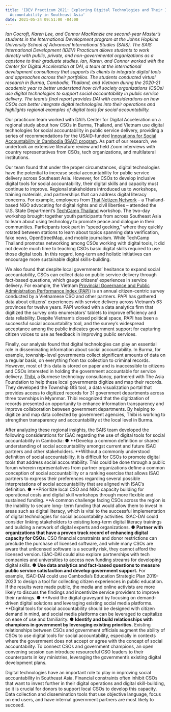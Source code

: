 ```yaml
---
title: 'IDEV Practicum 2021: Exploring Digital Technologies and Their Impact on Social
  Accountability in Southeast Asia'
date: 2021-05-24 09:51:00 -04:00
---
```


*Ian Cocroft, Karen Lee, and Connor MacKenzie are second-year Master’s students in the International Development program at the Johns Hopkins University School of Advanced International Studies (SAIS). The SAIS International Development (IDEV) Practicum allows students to work directly with public, private, and non-governmental organizations as a capstone to their graduate studies. Ian, Karen, and Connor worked with the Center for Digital Acceleration at DAI, a team at the international development consultancy that supports its clients to integrate digital tools and approaches across their portfolios. The students conducted virtual research in Burma, Cambodia, Thailand, and Vietnam during the 2020-21 academic year to better understand how civil society organizations (CSOs) use digital technologies to support social accountability in public service delivery. The team’s final report provides DAI with considerations on how CSOs can better integrate digital technologies into their operations and highlights regional examples of digital tools for social accountability.*

Our practicum team worked with DAI’s Center for Digital Acceleration on a regional study about how CSOs in Burma, Thailand, and Vietnam use digital technologies for social accountability in public service delivery, providing a series of recommendations for the USAID-funded [Innovations for Social Accountability in Cambodia (ISAC) program](https://www.fhi360.org/projects/innovations-social-accountability-cambodia-isac). As part of our research, we undertook an extensive literature review and held Zoom interviews with country representatives from CSOs, tech organizations, and multilateral institutions.

Our team found that under the proper circumstances, digital technologies have the potential to increase social accountability for public service delivery across Southeast Asia. However, for CSOs to develop inclusive digital tools for social accountability, their digital skills and capacity must continue to improve. Regional stakeholders introduced us to workshops, training materials, and partnerships that can address digital literacy concerns. For example, employees from [Thai Netizen Network](https://thainetizen.org/) – a Thailand-based NGO advocating for digital rights and civil liberties – attended the U.S. State Department’s [TechCamp Thailand](https://techcamp.america.gov/techcamps/techcamp-thailand/) workshop. The two-day workshop brought together youth participants from across Southeast Asia to learn about using technology to promote peace and dialogue in their communities. Participants took part in “speed geeking,” where they quickly rotated between stations to learn about topics spanning data verification, fake news, OpenStreetMap, and mobile journalism. While TechCamp Thailand promotes networking among CSOs working with digital tools, it did not devote much time to teaching CSOs basic digital skills required to use those digital tools. In this regard, long-term and holistic initiatives can encourage more sustainable digital skills-building.

We also found that despite local governments’ hesitance to expand social accountability, CSOs can collect data on public service delivery through fact-based questions, which gauge citizens’ experiences in service delivery. For example, the Vietnam [Provincial Governance and Public Administration Performance Index (PAPI)](https://papi.org.vn/eng/) is an annual citizen-centric survey conducted by a Vietnamese CSO and other partners. PAPI has gathered data about citizens' experiences with service delivery across Vietnam’s 63 provinces for twelve years. PAPI worked with a data analytics firm that digitized the survey onto enumerators’ tablets to improve efficiency and data reliability. Despite Vietnam’s closed political space, PAPI has been a successful social accountability tool, and the survey’s widespread acceptance among the public indicates government support for capturing citizen voices to use as feedback in improving public services.

Finally, our analysis found that digital technologies can play an essential role in disseminating information about social accountability. In Burma, for example, township-level governments collect significant amounts of data on a regular basis, on everything from tax collection to criminal records. However, most of this data is stored on paper and is inaccessible to citizens and CSOs interested in holding the government accountable for service delivery. [Thibi](https://thibi.co/), a Burmese technology consultancy, partnered with The Asia Foundation to help these local governments digitize and map their records. They developed the Township GIS tool, a data visualization portal that provides access to digitized records for 31 government departments across three townships in Myanmar. Thibi recognized that the digitization of records presented an opportunity to enhance information transparency and improve collaboration between government departments. By helping to digitize and map data collected by government agencies, Thibi is working to strengthen transparency and accountability at the local level in Burma.

After analyzing these regional insights, the SAIS team developed the following considerations for ISAC regarding the use of digital tools for social accountability in Cambodia:
●   **Develop a common definition or shared understanding of social accountability amongst current and future ISAC partners and other stakeholders. **Without a commonly understood definition of social accountability, it is difficult for CSOs to promote digital tools that address social accountability. This could be done through a public forum wherein representatives from partner organizations define a common conception of social accountability or a ranking exercise that allows ISAC partners to express their preferences regarding several possible interpretations of social accountability that are aligned with ISAC’s definition.
●   **Prioritize local CSO and NGO capacity building for operational costs and digital skill workshops through more flexible and sustained funding. **A common challenge facing CSOs across the region is the inability to secure long- term funding that would allow them to invest in areas such as digital literacy, which is vital to the successful implementation of digital technologies for social
accountability activities. ISAC-DAI could consider linking stakeholders to existing long-term digital literacy trainings and building a network of digital experts and organizations.
●   **Partner with organizations that have a proven track record of enhancing digital capacity for CSOs.** CSO financial constraints and donor restrictions can preclude the purchase of licensed software, and while many CSOs are aware that unlicensed software is a security risk, they cannot afford the licensed version. ISAC-DAI could also explore partnerships with tech companies and universities to access new funding streams for developing digital skills.
●   **Use data analytics and fact-based questions to measure public service satisfaction and develop government support.** For example, ISAC-DAI could use Cambodia’s Education Strategic Plan 2019-2023 to design a tool for collecting citizen experiences in public education. If the results were made public, the media and online activists are more likely to discuss the findings and incentivize service providers to improve their rankings.
●   **Avoid the digital graveyard by focusing on demand-driven digital solutions and leveraging existing social media platforms. **Digital tools for social accountability should be designed with citizen demand in mind, and social media platforms can be leveraged to capitalize on ease of use and familiarity.
●   **Identify and build relationships with champions in government by leveraging existing priorities.** Existing relationships between CSOs and government officials augment the ability of CSOs to use digital tools for social accountability, especially in contexts where the government does not accept or agree with the concept of social accountability. To connect CSOs and government champions, an open convening session can introduce resourceful CSO leaders to their counterparts in key ministries, leveraging the government’s existing digital development plans.

Digital technologies have an important role to play in improving social accountability in Southeast Asia. Financial constraints often inhibit CSOs that want to invest further in their digital operations and digital skill-building, so it is crucial for donors to support local CSOs to develop this capacity. Data collection and dissemination tools that use objective language, focus on end users, and have internal government partners are most likely to succeed.